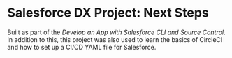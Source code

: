 # Salesforce DX Project: Next Steps

Built as part of the *Develop an App with Salesforce CLI and Source Control*. In addition to this, this project was also used to learn the basics of CircleCI and how to set up a CI/CD YAML file for Salesforce.